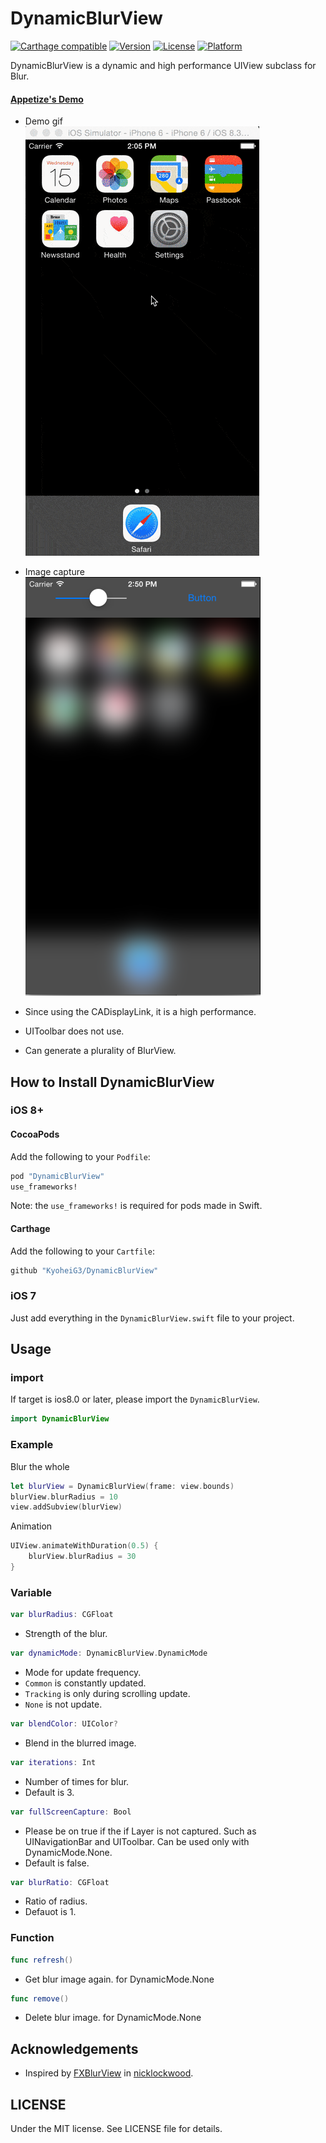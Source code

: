 # DynamicBlurView

[![Carthage compatible](https://img.shields.io/badge/Carthage-compatible-4BC51D.svg?style=flat)](https://github.com/Carthage/Carthage)
[![Version](https://img.shields.io/cocoapods/v/DynamicBlurView.svg?style=flat)](http://cocoadocs.org/docsets/DynamicBlurView)
[![License](https://img.shields.io/cocoapods/l/DynamicBlurView.svg?style=flat)](http://cocoadocs.org/docsets/DynamicBlurView)
[![Platform](https://img.shields.io/cocoapods/p/DynamicBlurView.svg?style=flat)](http://cocoadocs.org/docsets/DynamicBlurView)

DynamicBlurView is a dynamic and high performance UIView subclass for Blur.

#### [Appetize's Demo](https://appetize.io/app/9pvxr367tm0jj2bcy8zavxnqkg?device=iphone6&scale=75&orientation=portrait)

* Demo gif  
![Gif](https://github.com/KyoheiG3/assets/blob/master/DynamicBlurView/home.gif)

* Image capture  
![Gif](https://github.com/KyoheiG3/assets/blob/master/DynamicBlurView/home.png)


* Since using the CADisplayLink, it is a high performance.
* UIToolbar does not use.
* Can generate a plurality of BlurView.

## How to Install DynamicBlurView

### iOS 8+

#### CocoaPods

Add the following to your `Podfile`:

```Ruby
pod "DynamicBlurView"
use_frameworks!
```
Note: the `use_frameworks!` is required for pods made in Swift.

#### Carthage

Add the following to your `Cartfile`:

```Ruby
github "KyoheiG3/DynamicBlurView"
```

### iOS 7

Just add everything in the `DynamicBlurView.swift` file to your project.


## Usage

### import

If target is ios8.0 or later, please import the `DynamicBlurView`.

```Swift
import DynamicBlurView
```

### Example

Blur the whole

```swift
let blurView = DynamicBlurView(frame: view.bounds)
blurView.blurRadius = 10
view.addSubview(blurView)
```

Animation

```swift
UIView.animateWithDuration(0.5) {
    blurView.blurRadius = 30
}
```

### Variable

```Swift
var blurRadius: CGFloat
```
* Strength of the blur.

```Swift
var dynamicMode: DynamicBlurView.DynamicMode
```
* Mode for update frequency.
* `Common` is constantly updated.
* `Tracking` is only during scrolling update.  
* `None` is not update.

```swift
var blendColor: UIColor?
```
* Blend in the blurred image.

```swift
var iterations: Int
```
* Number of times for blur.
* Default is 3.

```swift
var fullScreenCapture: Bool
```
* Please be on true if the if Layer is not captured. Such as UINavigationBar and UIToolbar. Can be used only with DynamicMode.None.
* Default is false.

```swift
var blurRatio: CGFloat
```
* Ratio of radius.
* Defauot is 1.  


### Function

```swift
func refresh()
```
* Get blur image again. for DynamicMode.None

```swift
func remove()
```
* Delete blur image. for DynamicMode.None


## Acknowledgements

* Inspired by [FXBlurView](https://github.com/nicklockwood/FXBlurView) in [nicklockwood](https://github.com/nicklockwood).

## LICENSE

Under the MIT license. See LICENSE file for details.

